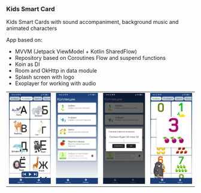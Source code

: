 ### Kids Smart Card

Kids Smart Cards with sound accompaniment, background music and animated characters

App based on:

- MVVM (Jetpack ViewModel + Kotlin SharedFlow)
- Repository based on Coroutines Flow and suspend functions
- Koin as DI
- Room and OkHttp in data module
- Splash screen with logo
- Exoplayer for working with audio

<table>
  <tr>
    <td><img src="screenshots/1.jpeg" width="200"></td>
    <td><img src="screenshots/3.jpeg" width="200"></td>
    <td><img src="screenshots/2.jpeg" width="200"></td>
    <td><img src="screenshots/4.jpeg" width="200"></td>
  </tr>
</table>
